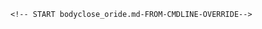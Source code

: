     <!-- START bodyclose_oride.md-FROM-CMDLINE-OVERRIDE-->
  </div><!-- my div end -FROM-CMDLINE-OVERRIDE-->
</body>
<!-- END bodyclose_oride.md-FROM-CMDLINE-OVERRIDE-->
